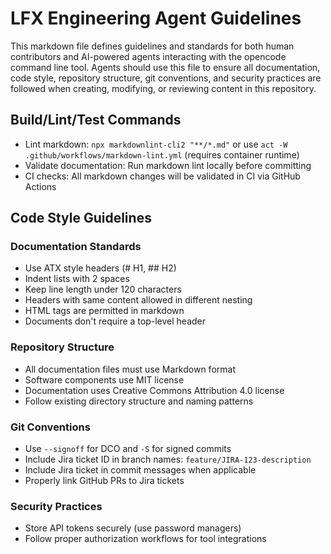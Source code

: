 # LFX Engineering Agent Guidelines

This markdown file defines guidelines and standards for both human contributors
and AI-powered agents interacting with the opencode command line tool. Agents
should use this file to ensure all documentation, code style, repository
structure, git conventions, and security practices are followed when creating,
modifying, or reviewing content in this repository.

## Build/Lint/Test Commands

- Lint markdown: `npx markdownlint-cli2 "**/*.md"` or
  use `act -W .github/workflows/markdown-lint.yml` (requires container runtime)
- Validate documentation: Run markdown lint locally before committing
- CI checks: All markdown changes will be validated in CI via GitHub Actions

## Code Style Guidelines

### Documentation Standards

- Use ATX style headers (# H1, ## H2)
- Indent lists with 2 spaces
- Keep line length under 120 characters
- Headers with same content allowed in different nesting
- HTML tags are permitted in markdown
- Documents don't require a top-level header

### Repository Structure

- All documentation files must use Markdown format
- Software components use MIT license
- Documentation uses Creative Commons Attribution 4.0 license
- Follow existing directory structure and naming patterns

### Git Conventions

- Use `--signoff` for DCO and `-S` for signed commits
- Include Jira ticket ID in branch names: `feature/JIRA-123-description`
- Include Jira ticket in commit messages when applicable
- Properly link GitHub PRs to Jira tickets

### Security Practices

- Store API tokens securely (use password managers)
- Follow proper authorization workflows for tool integrations
